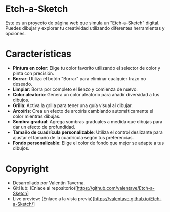 # Etch-a-Sketch

Este es un proyecto de página web que simula un "Etch-a-Sketch" digital. Puedes dibujar y explorar tu creatividad utilizando diferentes herramientas y opciones.

# Características
- **Pintura en color**: Elige tu color favorito utilizando el selector de color y pinta con precisión.
- **Borrar**: Utiliza el botón "Borrar" para eliminar cualquier trazo no deseado.
- **Limpiar**: Borra por completo el lienzo y comienza de nuevo.
- **Color aleatorio**: Genera un color aleatorio para añadir diversidad a tus dibujos.
- **Grilla**: Activa la grilla para tener una guía visual al dibujar.
- **Arcoíris**: Crea un efecto de arcoíris cambiando automáticamente el color mientras dibujas.
- **Sombra gradual**: Agrega sombras graduales a medida que dibujas para dar un efecto de profundidad.
- **Tamaño de cuadrícula personalizable**: Utiliza el control deslizante para ajustar el tamaño de la cuadrícula según tus preferencias.
- **Fondo personalizable**: Elige el color de fondo que mejor se adapte a tus dibujos.

# Copyright
- Desarrollado por Valentín Taverna.
- GitHub: (Enlace al repositorio)[https://github.com/valentave/Etch-a-Sketch]
- Live preview: (Enlace a la vista previa)[https://valentave.github.io/Etch-a-Sketch/]
